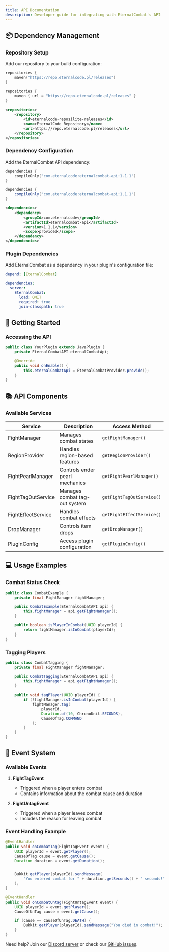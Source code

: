 ```yaml
---
title: API Documentation
description: Developer guide for integrating with EternalCombat's API
---
```


## 📦 Dependency Management

### Repository Setup

Add our repository to your build configuration:

<CodeTabs>
  <CodeTab label="Gradle (KTS)">

```kotlin
repositories {
    maven("https://repo.eternalcode.pl/releases")
}
```

  </CodeTab>
  <CodeTab label="Gradle (Groovy)">

```groovy
repositories {
    maven { url = "https://repo.eternalcode.pl/releases" }
}
```

  </CodeTab>
  <CodeTab label="Maven">

```xml
<repositories>
    <repository>
        <id>eternalcode-reposilite-releases</id>
        <name>EternalCode Repository</name>
        <url>https://repo.eternalcode.pl/releases</url>
    </repository>
</repositories>
```

  </CodeTab>
</CodeTabs>

### Dependency Configuration

Add the EternalCombat API dependency:

<CodeTabs>
  <CodeTab label="Gradle (KTS)">

```kotlin
dependencies {
    compileOnly("com.eternalcode:eternalcombat-api:1.1.1")
}
```

  </CodeTab>
  <CodeTab label="Gradle (Groovy)">

```groovy
dependencies {
    compileOnly("com.eternalcode:eternalcombat-api:1.1.1")
}
```

  </CodeTab>
  <CodeTab label="Maven">

```xml
<dependencies>
    <dependency>
        <groupId>com.eternalcode</groupId>
        <artifactId>eternalcombat-api</artifactId>
        <version>1.1.1</version>
        <scope>provided</scope>
    </dependency>
</dependencies>
```

  </CodeTab>
</CodeTabs>

### Plugin Dependencies

Add EternalCombat as a dependency in your plugin's configuration file:

<CodeTabs>
  <CodeTab label="plugin.yml">

```yaml
depend: [EternalCombat]
```

  </CodeTab>
  <CodeTab label="paper-plugin.yml">

```yaml
dependencies:
  server:
    EternalCombat:
      load: OMIT
      required: true
      join-classpath: true
```

  </CodeTab>
</CodeTabs>

## 🚀 Getting Started

### Accessing the API

```java
public class YourPlugin extends JavaPlugin {
    private EternalCombatAPI eternalCombatApi;

    @Override
    public void onEnable() {
        this.eternalCombatApi = EternalCombatProvider.provide();
    }
}
```

## 📚 API Components

### Available Services

| Service            | Description                    | Access Method             |
| ------------------ | ------------------------------ | ------------------------- |
| FightManager       | Manages combat states          | `getFightManager()`       |
| RegionProvider     | Handles region-based features  | `getRegionProvider()`     |
| FightPearlManager  | Controls ender pearl mechanics | `getFightPearlManager()`  |
| FightTagOutService | Manages combat tag-out system  | `getFightTagOutService()` |
| FightEffectService | Handles combat effects         | `getFightEffectService()` |
| DropManager        | Controls item drops            | `getDropManager()`        |
| PluginConfig       | Access plugin configuration    | `getPluginConfig()`       |

## 💻 Usage Examples

### Combat Status Check

```java
public class CombatExample {
    private final FightManager fightManager;

    public CombatExample(EternalCombatAPI api) {
        this.fightManager = api.getFightManager();
    }

    public boolean isPlayerInCombat(UUID playerId) {
        return fightManager.isInCombat(playerId);
    }
}
```

### Tagging Players

```java
public class CombatTagging {
    private final FightManager fightManager;

    public CombatTagging(EternalCombatAPI api) {
        this.fightManager = api.getFightManager();
    }

    public void tagPlayer(UUID playerId) {
        if (!fightManager.isInCombat(playerId)) {
            fightManager.tag(
                playerId,
                Duration.of(10, ChronoUnit.SECONDS),
                CauseOfTag.COMMAND
            );
        }
    }
}
```

## 📡 Event System

### Available Events

1. **FightTagEvent**

   - Triggered when a player enters combat
   - Contains information about the combat cause and duration

2. **FightUntagEvent**
   - Triggered when a player leaves combat
   - Includes the reason for leaving combat

### Event Handling Example

```java
@EventHandler
public void onCombatTag(FightTagEvent event) {
    UUID playerId = event.getPlayer();
    CauseOfTag cause = event.getCause();
    Duration duration = event.getDuration();


    Bukkit.getPlayer(playerId).sendMessage(
        "You entered combat for " + duration.getSeconds() + " seconds!"
    );
}

@EventHandler
public void onCombatUntag(FightUntagEvent event) {
    UUID playerId = event.getPlayer();
    CauseOfUnTag cause = event.getCause();

    if (cause == CauseOfUnTag.DEATH) {
        Bukkit.getPlayer(playerId).sendMessage("You died in combat!");
    }
}
```

<Alert type="info">
 Need help? Join our <a href="https://discord.gg/FQ7jmGBd6c">Discord server</a> or check our <a href="https://github.com/EternalCodeTeam/EternalCombat/issues">GitHub issues</a>.
</Alert>
